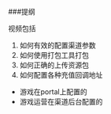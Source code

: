 
###提纲

视频包括
1. 如何有效的配置渠道参数
2. 如何使用打包工具打包
3. 如何正确的上传资源包
4. 如何配置各种充值回调地址
 - 游戏在portal上配置的
 - 游戏运营在渠道后台配置的
